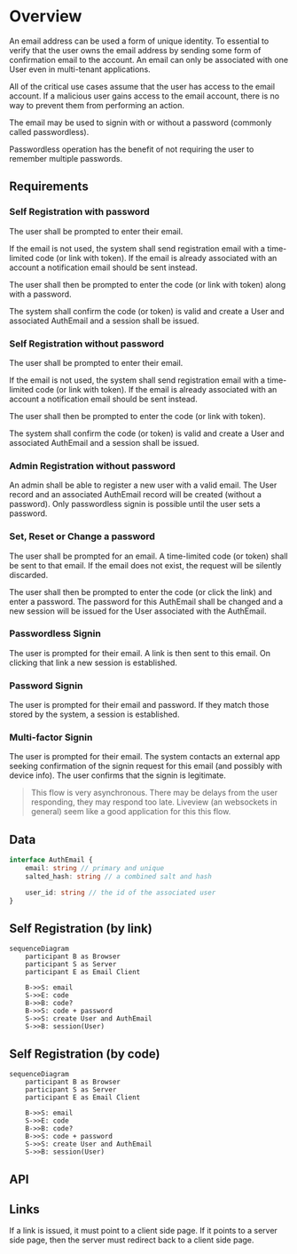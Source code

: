 # Overview
An email address can be used a form of unique identity.  To essential to verify that the user owns the email address by sending some form of confirmation email to the account.  An email can only be associated with one User even in multi-tenant applications.

All of the critical use cases assume that the user has access to the email account.  If a malicious user gains access to the email account, there is no way to prevent them from performing an action.

The email may be used to signin with or without a password (commonly called passwordless).     

Passwordless operation has the benefit of not requiring the user to remember multiple passwords.  

## Requirements
### Self Registration with password
The user shall be prompted to enter their email.  

If the email is not used, the system shall send registration email with a time-limited code (or link with token).   If the email is already associated with an account a notification email should be sent instead.  

The user shall then be prompted to enter the code (or link with token) along with a password.  

The system shall confirm the code (or token) is valid and create a User and associated AuthEmail and a session shall be issued. 

### Self Registration without password
The user shall be prompted to enter their email.  

If the email is not used, the system shall send registration email with a time-limited code (or link with token).   If the email is already associated with an account a notification email should be sent instead. 

The user shall then be prompted to enter the code (or link with token).  

The system shall confirm the code (or token) is valid and create a User and associated AuthEmail and a session shall be issued. 

### Admin Registration without password
An admin shall be able to register a new user with a valid email.   The User record and an associated AuthEmail record will be created (without a password).  Only passwordless signin is possible until the user sets a password.

### Set, Reset or Change a password
The user shall be prompted for an email.  A time-limited code (or token) shall be sent to that email.  If the email does not exist, the request will be silently discarded.

The user shall then be prompted to enter the code (or click the link) and enter a password.  The password for this AuthEmail shall be changed and a new session will be issued for the User associated with the AuthEmail.

### Passwordless Signin
The user is prompted for their email.  A link is then sent to this email.  On clicking that link a new session is established.

### Password Signin
The user is prompted for their email and password.  If they match those stored by the system, a session is established.


### Multi-factor Signin
The user is prompted for their email.  The system contacts an external app seeking confirmation of the signin request for this email (and possibly with device info).  The user confirms that the signin is legitimate.  

> This flow is very asynchronous.  There may be delays from the user responding, they may respond too late.  Liveview (an websockets in general) seem like a good application for this this flow.


## Data

```typescript
interface AuthEmail {
	email: string // primary and unique
	salted_hash: string // a combined salt and hash

	user_id: string // the id of the associated user
}
```

## Self Registration (by link)
```mermaid
sequenceDiagram
    participant B as Browser
    participant S as Server  
    participant E as Email Client  
    
    B->>S: email  
    S->>E: code
    B->>B: code?
    B->>S: code + password
    S->>S: create User and AuthEmail
    S->>B: session(User)
```




## Self Registration (by code)
```mermaid
sequenceDiagram  
    participant B as Browser
    participant S as Server  
    participant E as Email Client  
    
    B->>S: email  
    S->>E: code
    B->>B: code?
    B->>S: code + password
    S->>S: create User and AuthEmail
    S->>B: session(User)
```




## API

## Links
If a link is issued, it must point to a client side page.  If it points to a server side page, then the server must redirect back to a client side page.

